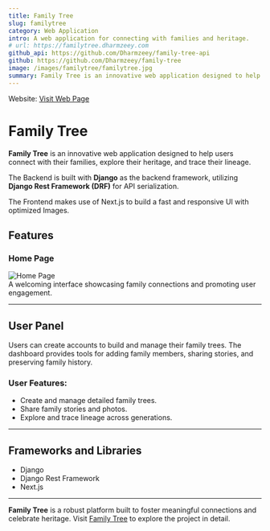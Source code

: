 ```yaml
---  
title: Family Tree
slug: familytree
category: Web Application
intro: A web application for connecting with families and heritage.
# url: https://familytree.dharmzeey.com
github_api: https://github.com/Dharmzeey/family-tree-api
github: https://github.com/Dharmzeey/family-tree
image: /images/familytree/familytree.jpg
summary: Family Tree is an innovative web application designed to help users connect with their families, explore their heritage, and trace their lineage. Built with a focus on fostering meaningful connections, the platform provides tools for creating detailed family trees, sharing stories, and preserving family history. With an intuitive interface and robust features, Family Tree empowers users to celebrate their heritage and strengthen family bonds across generations.
---
```


Website: [Visit Web Page](https://familytree.dharmzeey.com)  

# Family Tree  

**Family Tree** is an innovative web application designed to help users connect with their families, explore their heritage, and trace their lineage.

The Backend is built with **Django** as the backend framework, utilizing **Django Rest Framework (DRF)** for API serialization.

The Frontend makes use of Next.js to build a fast and responsive UI with optimized Images.

## Features

### Home Page
![Home Page](/images/familytree/familytree.jpg)  
A welcoming interface showcasing family connections and promoting user engagement.

---

## User Panel
Users can create accounts to build and manage their family trees. The dashboard provides tools for adding family members, sharing stories, and preserving family history.


### **User Features**:
- Create and manage detailed family trees.  
- Share family stories and photos.  
- Explore and trace lineage across generations.  

---

## Frameworks and Libraries  
- Django  
- Django Rest Framework  
- Next.js  

---

**Family Tree** is a robust platform built to foster meaningful connections and celebrate heritage. Visit [Family Tree](https://familytree.dharmzeey.com) to explore the project in detail.  

